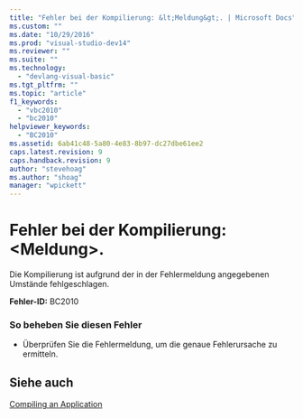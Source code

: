 ```yaml
---
title: "Fehler bei der Kompilierung: &lt;Meldung&gt;. | Microsoft Docs"
ms.custom: ""
ms.date: "10/29/2016"
ms.prod: "visual-studio-dev14"
ms.reviewer: ""
ms.suite: ""
ms.technology: 
  - "devlang-visual-basic"
ms.tgt_pltfrm: ""
ms.topic: "article"
f1_keywords: 
  - "vbc2010"
  - "bc2010"
helpviewer_keywords: 
  - "BC2010"
ms.assetid: 6ab41c48-5a80-4e83-8b97-dc27dbe61ee2
caps.latest.revision: 9
caps.handback.revision: 9
author: "stevehoag"
ms.author: "shoag"
manager: "wpickett"
---
```

# Fehler bei der Kompilierung: &lt;Meldung&gt;.
Die Kompilierung ist aufgrund der in der Fehlermeldung angegebenen Umstände fehlgeschlagen.  
  
 **Fehler\-ID:** BC2010  
  
### So beheben Sie diesen Fehler  
  
-   Überprüfen Sie die Fehlermeldung, um die genaue Fehlerursache zu ermitteln.  
  
## Siehe auch  
 [Compiling an Application](http://msdn.microsoft.com/de-de/842d4132-cdb3-4c0f-a25f-405322751018)